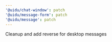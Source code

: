 ```yaml
---
'@uidu/chat-window': patch
'@uidu/message-form': patch
'@uidu/message': patch
---
```


Cleanup and add reverse for desktop messages
